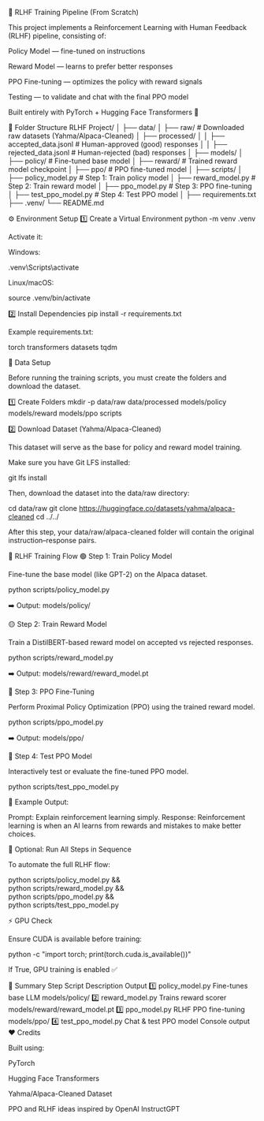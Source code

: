 🧠 RLHF Training Pipeline (From Scratch)

This project implements a Reinforcement Learning with Human Feedback (RLHF) pipeline, consisting of:

Policy Model — fine-tuned on instructions

Reward Model — learns to prefer better responses

PPO Fine-tuning — optimizes the policy with reward signals

Testing — to validate and chat with the final PPO model

Built entirely with PyTorch + Hugging Face Transformers 🚀

📂 Folder Structure
RLHF Project/
│
├── data/
│   ├── raw/                     # Downloaded raw datasets (Yahma/Alpaca-Cleaned)
│   ├── processed/
│   │   ├── accepted_data.jsonl  # Human-approved (good) responses
│   │   ├── rejected_data.jsonl  # Human-rejected (bad) responses
│
├── models/
│   ├── policy/                  # Fine-tuned base model
│   ├── reward/                  # Trained reward model checkpoint
│   ├── ppo/                     # PPO fine-tuned model
│
├── scripts/
│   ├── policy_model.py          # Step 1: Train policy model
│   ├── reward_model.py          # Step 2: Train reward model
│   ├── ppo_model.py             # Step 3: PPO fine-tuning
│   ├── test_ppo_model.py        # Step 4: Test PPO model
│
├── requirements.txt
├── .venv/
└── README.md

⚙️ Environment Setup
1️⃣ Create a Virtual Environment
python -m venv .venv


Activate it:

Windows:

.venv\Scripts\activate


Linux/macOS:

source .venv/bin/activate

2️⃣ Install Dependencies
pip install -r requirements.txt


Example requirements.txt:

torch
transformers
datasets
tqdm

🧩 Data Setup

Before running the training scripts, you must create the folders and download the dataset.

1️⃣ Create Folders
mkdir -p data/raw data/processed models/policy models/reward models/ppo scripts

2️⃣ Download Dataset (Yahma/Alpaca-Cleaned)

This dataset will serve as the base for policy and reward model training.

Make sure you have Git LFS installed:

git lfs install


Then, download the dataset into the data/raw directory:

cd data/raw
git clone https://huggingface.co/datasets/yahma/alpaca-cleaned
cd ../../


After this step, your data/raw/alpaca-cleaned folder will contain the original instruction–response pairs.

🧠 RLHF Training Flow
🟢 Step 1: Train Policy Model

Fine-tune the base model (like GPT-2) on the Alpaca dataset.

python scripts/policy_model.py


➡️ Output: models/policy/

🟡 Step 2: Train Reward Model

Train a DistilBERT-based reward model on accepted vs rejected responses.

python scripts/reward_model.py


➡️ Output: models/reward/reward_model.pt

🔴 Step 3: PPO Fine-Tuning

Perform Proximal Policy Optimization (PPO) using the trained reward model.

python scripts/ppo_model.py


➡️ Output: models/ppo/

🧪 Step 4: Test PPO Model

Interactively test or evaluate the fine-tuned PPO model.

python scripts/test_ppo_model.py


🧠 Example Output:

Prompt: Explain reinforcement learning simply.
Response: Reinforcement learning is when an AI learns from rewards and mistakes to make better choices.

🧰 Optional: Run All Steps in Sequence

To automate the full RLHF flow:

python scripts/policy_model.py && \
python scripts/reward_model.py && \
python scripts/ppo_model.py && \
python scripts/test_ppo_model.py

⚡ GPU Check

Ensure CUDA is available before training:

python -c "import torch; print(torch.cuda.is_available())"


If True, GPU training is enabled ✅

🏁 Summary
Step	Script	Description	Output
1️⃣	policy_model.py	Fine-tunes base LLM	models/policy/
2️⃣	reward_model.py	Trains reward scorer	models/reward/reward_model.pt
3️⃣	ppo_model.py	RLHF PPO fine-tuning	models/ppo/
4️⃣	test_ppo_model.py	Chat & test PPO model	Console output
❤️ Credits

Built using:

PyTorch

Hugging Face Transformers

Yahma/Alpaca-Cleaned Dataset

PPO and RLHF ideas inspired by OpenAI InstructGPT
